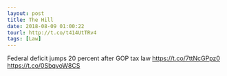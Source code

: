 ```yaml
---
layout: post
title: The Hill
date: 2018-08-09 01:00:22
tourl: http://t.co/t414UtTRv4
tags: [Law]
---
```

Federal deficit jumps 20 percent after GOP tax law https://t.co/7ttNcGPpz0 https://t.co/0SbqvoW8CS